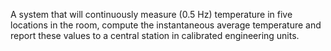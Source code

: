 A	system that will continuously	measure (0.5 Hz) temperature in five locations in the room, compute the instantaneous average temperature and	report	these	values	to	a	central	station	
in calibrated engineering units.
